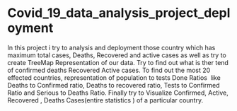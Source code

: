 # Covid_19_data_analysis_project_deployment
In this project i try to analysis and deployment those country which has maximum total cases, Deaths, Recovered and active cases as well as try to create TreeMap Representation of our data. Try to find out what is ther tend of confirmed deaths Recovered Active cases. To find out the most 20 effected countries, representation of population to tests Done Ratios  ​ like Deaths to Confirmed ratio, Deaths to recovered ratio, Tests to Confirmed Ratio and Serious to Deaths Ratio. Finally try to Visualize Confirmed, Active, Recovered , Deaths Cases(entire statistics ) of a particular country.
